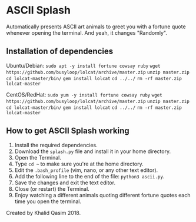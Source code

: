 # ASCII Splash
Automatically presents ASCII art animals to greet you with a fortune quote whenever opening the terminal. And yeah, it changes "Randomly".

## Installation of dependencies
Ubuntu/Debian: 
`sudo apt -y install fortune cowsay ruby`
`wget https://github.com/busyloop/lolcat/archive/master.zip`
`unzip master.zip`
`cd lolcat-master/bin/`
`gem install lolcat`
`cd ../../`
`rm -rf master.zip lolcat-master`

CentOS/RedHat:
`sudo yum -y install fortune cowsay ruby`
`wget https://github.com/busyloop/lolcat/archive/master.zip`
`unzip master.zip`
`cd lolcat-master/bin/`
`gem install lolcat`
`cd ../../`
`rm -rf master.zip lolcat-master`

## How to get ASCII Splash working
 1. Install the required dependencies.
 2. Download the `splash.py` file and install it in your home directory.
 3. Open the Terminal.
 4. Type `cd ~` to make sure you're at the home directory.
 5. Edit the `.bash_profile` (vim, nano, or any other text editor).
 6. Add the following line to the end of the file: `python3 ascii.py`.
 7. Save the changes and exit the text editor.
 8. Close (or restart) the Terminal.
 9. Enjoy watching a different animals quoting different fortune quotes each time you open the terminal.


Created by Khalid Qasim 2018.
